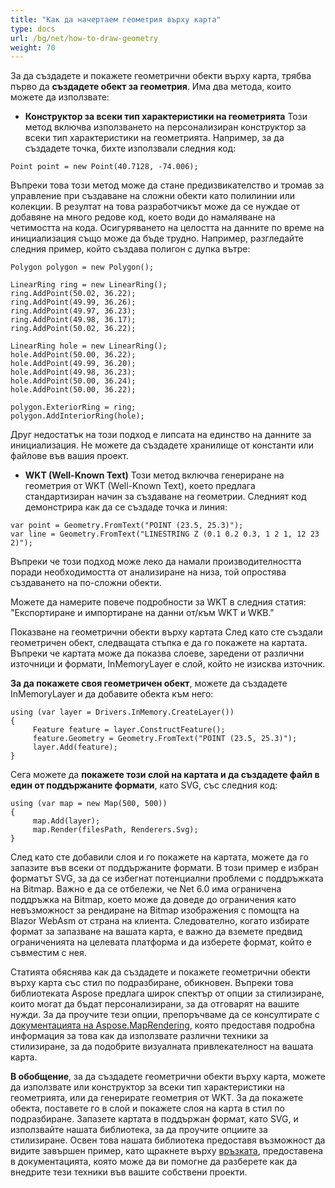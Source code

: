 ```yaml
---
title: "Как да начертаем геометрия върху карта"
type: docs
url: /bg/net/how-to-draw-geometry
weight: 70
---
```


За да създадете и покажете геометрични обекти върху карта, трябва първо да **създадете обект за геометрия**. Има два метода, които можете да използвате:

- **Конструктор за всеки тип характеристики на геометрията**
Този метод включва използването на персонализиран конструктор за всеки тип характеристики на геометрията. Например, за да създадете точка, бихте използвали следния код:

```
Point point = new Point(40.7128, -74.006);
```

Въпреки това този метод може да стане предизвикателство и тромав за управление при създаване на сложни обекти като полилинии или колекции. В резултат на това разработчикът може да се нуждае от добавяне на много редове код, което води до намаляване на четимостта на кода. Осигуряването на целостта на данните по време на инициализация също може да бъде трудно. Например, разгледайте следния пример, който създава полигон с дупка вътре:

```
Polygon polygon = new Polygon();

LinearRing ring = new LinearRing();
ring.AddPoint(50.02, 36.22);
ring.AddPoint(49.99, 36.26);
ring.AddPoint(49.97, 36.23);
ring.AddPoint(49.98, 36.17);
ring.AddPoint(50.02, 36.22);

LinearRing hole = new LinearRing();
hole.AddPoint(50.00, 36.22);
hole.AddPoint(49.99, 36.20);
hole.AddPoint(49.98, 36.23);
hole.AddPoint(50.00, 36.24);
hole.AddPoint(50.00, 36.22);

polygon.ExteriorRing = ring;
polygon.AddInteriorRing(hole);
```

Друг недостатък на този подход е липсата на единство на данните за инициализация. Не можете да създадете хранилище от константи или файлове във вашия проект.

- **WKT (Well-Known Text)**
Този метод включва генериране на геометрия от WKT (Well-Known Text), което предлага стандартизиран начин за създаване на геометрии. Следният код демонстрира как да се създаде точка и линия:

```
var point = Geometry.FromText("POINT (23.5, 25.3)");
var line = Geometry.FromText("LINESTRING Z (0.1 0.2 0.3, 1 2 1, 12 23 2)");
```

Въпреки че този подход може леко да намали производителността поради необходимостта от анализиране на низа, той опростява създаването на по-сложни обекти.

Можете да намерите повече подробности за WKT в следния статия: "Експортиране и импортиране на данни от/към WKT и WKB."

Показване на геометрични обекти върху картата
След като сте създали геометричен обект, следващата стъпка е да го покажете на картата. Въпреки че картата може да показва слоеве, заредени от различни източници и формати, InMemoryLayer е слой, който не изисква източник.

**За да покажете своя геометричен обект**, можете да създадете InMemoryLayer и да добавите обекта към него:

```
using (var layer = Drivers.InMemory.CreateLayer())
{
     Feature feature = layer.ConstructFeature();
     feature.Geometry = Geometry.FromText("POINT (23.5, 25.3)");
     layer.Add(feature);
}
```

Сега можете да **покажете този слой на картата и да създадете файл в един от поддържаните формати**, като SVG, със следния код:

```
using (var map = new Map(500, 500))
{
     map.Add(layer);
     map.Render(filesPath, Renderers.Svg);
}
```

След като сте добавили слоя и го покажете на картата, можете да го запазите във всеки от поддържаните формати. В този пример е избран форматът SVG, за да се избегнат потенциални проблеми с поддръжката на Bitmap. Важно е да се отбележи, че Net 6.0 има ограничена поддръжка на Bitmap, което може да доведе до ограничения като невъзможност за рендиране на Bitmap изображения с помощта на Blazor WebAsm от страна на клиента. Следователно, когато избирате формат за запазване на вашата карта, е важно да вземете предвид ограниченията на целевата платформа и да изберете формат, който е съвместим с нея.

Статията обяснява как да създадете и покажете геометрични обекти върху карта със стил по подразбиране, обикновен. Въпреки това библиотеката Aspose предлага широк спектър от опции за стилизиране, които могат да бъдат персонализирани, за да отговарят на вашите нужди. За да проучите тези опции, препоръчваме да се консултирате с [документацията на Aspose.MapRendering]( https://docs.aspose.com/gis/net/map-rendering/), която предоставя подробна информация за това как да използвате различни техники за стилизиране, за да подобрите визуалната привлекателност на вашата карта.

**В обобщение**, за да създадете геометрични обекти върху карта, можете да използвате или конструктор за всеки тип характеристики на геометрията, или да генерирате геометрия от WKT. За да покажете обекта, поставете го в слой и покажете слоя на карта в стил по подразбиране. Запазете картата в поддържан формат, като SVG, и използвайте нашата библиотека, за да проучите опциите за стилизиране. Освен това нашата библиотека предоставя възможност да видите завършен пример, като щракнете върху [връзката]( https://github.com/aspose-gis/Aspose.GIS-for-.NET/tree/master/Showcases/Geo.Geometry.Viewer), предоставена в документацията, която може да ви помогне да разберете как да внедрите тези техники във вашите собствени проекти.
